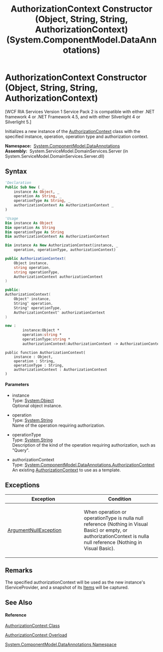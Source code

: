 ﻿---
title: AuthorizationContext Constructor (Object, String, String, AuthorizationContext) (System.ComponentModel.DataAnnotations)
TOCTitle: AuthorizationContext Constructor (Object, String, String, AuthorizationContext)
ms:assetid: M:System.ComponentModel.DataAnnotations.AuthorizationContext.#ctor(System.Object,System.String,System.String,System.ComponentModel.DataAnnotations.AuthorizationContext)
ms:mtpsurl: https://msdn.microsoft.com/en-us/library/system.componentmodel.dataannotations.authorizationcontext.authorizationcontext(v=VS.91)
ms:contentKeyID: 28754759
ms.date: 01/27/2012
mtps_version: v=VS.91
dev_langs:
- vb
- csharp
- c++
- fsharp
- jscript
api_location:
- System.ServiceModel.DomainServices.Server.dll
api_name:
- System.ComponentModel.DataAnnotations.AuthorizationContext..ctor
api_type:
- Managed
topic_type:
- apiref
- kbSyntax
product_family_name: VS
ROBOTS: INDEX,FOLLOW
---

# AuthorizationContext Constructor (Object, String, String, AuthorizationContext)

\[WCF RIA Services Version 1 Service Pack 2 is compatible with either .NET framework 4 or .NET Framework 4.5, and with either Silverlight 4 or Silverlight 5.\]

Initializes a new instance of the [AuthorizationContext](ff422637\(v=vs.91\).md) class with the specified instance, operation, operation type and authorization context.

**Namespace:**  [System.ComponentModel.DataAnnotations](cc490428\(v=vs.91\).md)  
**Assembly:**  System.ServiceModel.DomainServices.Server (in System.ServiceModel.DomainServices.Server.dll)

## Syntax

``` vb
'Declaration
Public Sub New ( _
    instance As Object, _
    operation As String, _
    operationType As String, _
    authorizationContext As AuthorizationContext _
)
```

``` vb
'Usage
Dim instance As Object
Dim operation As String
Dim operationType As String
Dim authorizationContext As AuthorizationContext

Dim instance As New AuthorizationContext(instance, _
    operation, operationType, authorizationContext)
```

``` csharp
public AuthorizationContext(
    Object instance,
    string operation,
    string operationType,
    AuthorizationContext authorizationContext
)
```

``` c++
public:
AuthorizationContext(
    Object^ instance, 
    String^ operation, 
    String^ operationType, 
    AuthorizationContext^ authorizationContext
)
```

``` fsharp
new : 
        instance:Object * 
        operation:string * 
        operationType:string * 
        authorizationContext:AuthorizationContext -> AuthorizationContext
```

``` jscript
public function AuthorizationContext(
    instance : Object, 
    operation : String, 
    operationType : String, 
    authorizationContext : AuthorizationContext
)
```

#### Parameters

  - instance  
    Type: [System.Object](https://msdn.microsoft.com/en-us/library/e5kfa45b)  
    Optional object instance.  

<!-- end list -->

  - operation  
    Type: [System.String](https://msdn.microsoft.com/en-us/library/s1wwdcbf)  
    Name of the operation requiring authorization.  

<!-- end list -->

  - operationType  
    Type: [System.String](https://msdn.microsoft.com/en-us/library/s1wwdcbf)  
    Description of the kind of the operation requiring authorization, such as "Query".  

<!-- end list -->

  - authorizationContext  
    Type: [System.ComponentModel.DataAnnotations.AuthorizationContext](ff422637\(v=vs.91\).md)  
    An existing [AuthorizationContext](ff422637\(v=vs.91\).md) to use as a template.  

## Exceptions

<table>
<colgroup>
<col style="width: 50%" />
<col style="width: 50%" />
</colgroup>
<thead>
<tr class="header">
<th>Exception</th>
<th>Condition</th>
</tr>
</thead>
<tbody>
<tr class="odd">
<td><a href="https://msdn.microsoft.com/en-us/library/27426hcy">ArgumentNullException</a></td>
<td><p>When operation or operationType is nulla null reference (Nothing in Visual Basic) or empty, or authorizationContext is nulla null reference (Nothing in Visual Basic).</p></td>
</tr>
</tbody>
</table>

## Remarks

The specified authorizationContext will be used as the new instance's IServiceProvider, and a snapshot of its [Items](ff422975\(v=vs.91\).md) will be captured.

## See Also

#### Reference

[AuthorizationContext Class](ff422637\(v=vs.91\).md)

[AuthorizationContext Overload](ff423196\(v=vs.91\).md)

[System.ComponentModel.DataAnnotations Namespace](cc490428\(v=vs.91\).md)

